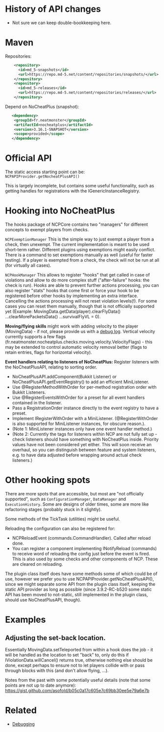 # History of API changes
* Not sure we can keep double-bookkeeping here.

# Maven


Repositories:
```xml
    <repository>
      <id>md_5-snapshots</id>
      <url>https://repo.md-5.net/content/repositories/snapshots/</url>
    </repository>
    <repository>
      <id>md_5-releases</id>
      <url>https://repo.md-5.net/content/repositories/releases/</url>
    </repository>
```

Depend on NoCheatPlus (snapshot):
```xml 
   <dependency>
    <groupId>fr.neatmonster</groupId>
    <artifactId>nocheatplus</artifactId>
    <version>3.16.1-SNAPSHOT</version>
    <scope>provided</scope>
   </dependency>
```

# Official API
The static access starting point can be: `NCPAPIProvider.getNocheatPlusAPI()`

This is largely incomplete, but contains some useful functionality, such as getting handles for registrations with the IGenericInstanceRegistry.

# Hooking into NoCheatPlus
The hooks package of NCPCore contains two "managers" for different concepts to exempt players from checks.

`NCPExemptionManager` This is the simple way to just exempt a player from a check, then unexempt. The current implementation is meant to be used short-term rather. Different plugins using exemptions might easily conflict. There is a command to set exemptions manually as well (useful for faster testing). If a player is exempted from a check, the check will not be run at all (for virtually all cases).

`NCPHookManager` This allows to register "hooks" that get called in case of violations and allow to do more complex stuff ("after-failure" hooks: the check is run). Hooks are able to prevent further actions processing, you can also register "stats" hooks that come first or force your hook to be registered before other hooks by implementing an extra interface. Cancelling the actions processing will not reset violation levels(!). For some cases you can reset them manually, though that is not officially supported yet (Example: MovingData.getData(player).clearFlyData() ...clearMorePacketsData() ...survivalFlyVL = 0).

**Moving/flying skills** might work with adding velocity to the player (MovingData) - if not, please provide us with a [debug log](Debugging). Vertical velocity currently supports a few flags (fr.neatmonster.nocheatplus.checks.moving.velocity.VelocityFlags) - this may be extended to control automatic velocity removal better (flags to retain entries, flags for horizontal velocity).

**Event handlers relating to listeners of NoCheatPlus:** Register listeners with the NoCheatPlusAPI, relating to sorting order.
* NoCheatPlusAPI.addComponent(Bukkit Listener) or NoCheatPlusAPI.getEventRegistry() to add an efficient MiniListener.
* Use @RegisterMethodWithOrder for per-method registration order with Bukkit Listeners.
* Use @RegisterEventsWithOrder for a preset for all event handlers contained in the listener.
* Pass a RegistrationOrder instance directly to the event registry to have a preset.
* Implement IRegisterWithOrder with a MiniListener. (@RegisterWithOrder is also supported for MiniListener instances, for obscure reason.).
* (Note 1: MiniListener instances only have one event handler method.)
* (Note 2: Currently the tags for listeners within NCP are not fully set up - check listeners should have something with NoCheatPlus inside. Priority values have not been considered yet either. This will soon receive an overhaul, so you can distinguish between feature and system listeners, e.g. to have data adjusted before wrapping around actual check listeners.)

# Other hooking spots
There are more spots that are accessible, but most are "not officially supported", such as `ConfigurationManager`, `DataManager` and `ExecutionHistory`. Some are designs of older times, some are more like refactoring stages (probably stuck in it slightly).

Some methods of the TickTask (utilities) might be useful. 

Reloading the configuration can also be registered for:
* NCPReloadEvent (commands.CommandHandler). Called after reload done.
* You can register a component implementing INotifyReload (commands) to receive word of reloading the config just before the event is fired. This is also used by some checks and other components of NCP. These are cleared on reloading.

The plugin class itself does have some methods some of which could be of use, however we prefer you to use NCPAPIProvider.getNoCheatPlusAPI(), since we might separate some API from the plugin class itself, keeping the static API provider as long as possible (since 3.9.2-RC-b520 some static API has been moved to not-static, still implemented in the plugin class, should use NoCheatPlusAPI, though).

# Examples

## Adjusting the set-back location.
Essentially MovingData.setTeleported from within a hook does the job - it will be handled as the location to set "back" to, only do this if IViolationData.willCancel() returns true, otherwise nothing else should be done, except perhaps to ensure not to let players collide with or pass through blocks with this (and don't allow flying, ...).

Notes from the past with some potentially useful details (note that some points are not up to date anymore): https://gist.github.com/asofold/b05c0a17c605e7c69bb30ee5e79a6e7b


# Related
* [Debugging](Debugging)

